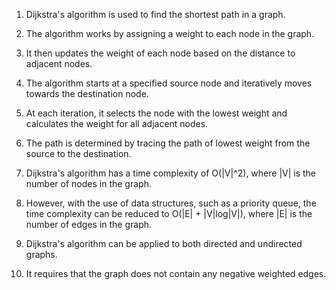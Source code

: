 

1. Dijkstra's algorithm is used to find the shortest path in a graph.

2. The algorithm works by assigning a weight to each node in the graph.

3. It then updates the weight of each node based on the distance to adjacent nodes.

4. The algorithm starts at a specified source node and iteratively moves towards the destination node.

5. At each iteration, it selects the node with the lowest weight and calculates the weight for all adjacent nodes.

6. The path is determined by tracing the path of lowest weight from the source to the destination.

7. Dijkstra's algorithm has a time complexity of O(|V|^2), where |V| is the number of nodes in the graph.

8. However, with the use of data structures, such as a priority queue, the time complexity can be reduced to O(|E| + |V|log|V|), where |E| is the number of edges in the graph.

9. Dijkstra's algorithm can be applied to both directed and undirected graphs. 

10. It requires that the graph does not contain any negative weighted edges.